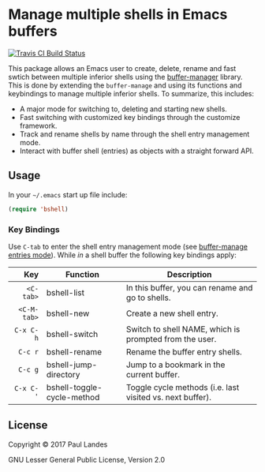 # Manage multiple shells in Emacs buffers

[![Travis CI Build Status][travis-badge]][travis-link]

  [melpa-link]: https://melpa.org/#/bshell
  [melpa-stable-link]: https://stable.melpa.org/#/bshell
  [melpa-badge]: https://melpa.org/packages/bshell-badge.svg
  [melpa-stable-badge]: https://stable.melpa.org/packages/bshell-badge.svg
  [travis-link]: https://travis-ci.org/plandes/bshell
  [travis-badge]: https://travis-ci.org/plandes/bshell.svg?branch=master

This package allows an Emacs user to create, delete, rename and fast swtich
between multiple inferior shells using
the [buffer-manager](https://github.com/plandes/buffer-manage) library.  This
is done by extending the `buffer-manage` and using its functions and
keybindings to manage multiple inferior shells.  To summarize, this includes:
* A major mode for switching to, deleting and starting new shells.
* Fast switching with customized key bindings through the customize framework.
* Track and rename shells by name through the shell entry management mode.
* Interact with buffer shell (entries) as objects with a straight forward
  API.


## Usage

In your `~/.emacs` start up file include:
```lisp
(require 'bshell)
```

### Key Bindings

Use `C-tab` to enter the shell entry management mode (see
[buffer-manage entries mode](https://github.com/plandes/buffer-manage#key-bindings)).
While *in* a shell buffer the following key bindings apply:

|Key               |Function                        |Description
|-----------------:|--------------------------------|-----------------------------------------------------------
|`<C-tab>`         |bshell-list                     |In this buffer, you can rename and go to shells.
|`<C-M-tab>`       |bshell-new                      |Create a new shell entry.
|`C-x C-h`         |bshell-switch                   |Switch to shell NAME, which is prompted from the user.
|`C-c r`           |bshell-rename                   |Rename the buffer entry shells.
|`C-c g`           |bshell-jump-directory           |Jump to a bookmark in the current buffer.
|`C-x C-'`         |bshell-toggle-cycle-method      |Toggle cycle methods (i.e. last visited vs. next buffer).


## License

Copyright © 2017 Paul Landes

GNU Lesser General Public License, Version 2.0
